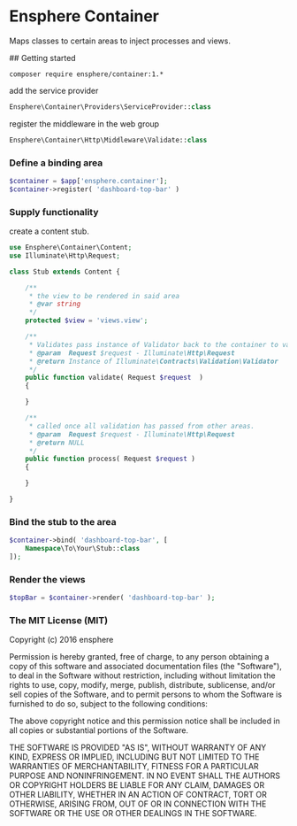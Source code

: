 
# Ensphere Container

Maps classes to certain areas to inject processes and views.

## Getting started

```cli
composer require ensphere/container:1.*
```

add the service provider

```php
Ensphere\Container\Providers\ServiceProvider::class
```

register the middleware in the web group

```php
Ensphere\Container\Http\Middleware\Validate::class
```

### Define a binding area

```php
$container = $app['ensphere.container'];
$container->register( 'dashboard-top-bar' )
```

### Supply functionality

create a content stub.

```php
use Ensphere\Container\Content;
use Illuminate\Http\Request;

class Stub extends Content {

	/**
	 * the view to be rendered in said area
	 * @var string
	 */
	protected $view = 'views.view';

	/**
	 * Validates pass instance of Validator back to the container to validate this section.
	 * @param  Request $request - Illuminate\Http\Request
	 * @return Instance of Illuminate\Contracts\Validation\Validator
	 */
	public function validate( Request $request  )
	{

	}

	/**
	 * called once all validation has passed from other areas.
	 * @param  Request $request - Illuminate\Http\Request
	 * @return NULL
	 */
	public function process( Request $request )
	{

	}

}
```

### Bind the stub to the area

```php
$container->bind( 'dashboard-top-bar', [
	Namespace\To\Your\Stub::class
]);
```

### Render the views
```php
$topBar = $container->render( 'dashboard-top-bar' );
```






### The MIT License (MIT)

Copyright (c) 2016 ensphere

Permission is hereby granted, free of charge, to any person obtaining a copy
of this software and associated documentation files (the "Software"), to deal
in the Software without restriction, including without limitation the rights
to use, copy, modify, merge, publish, distribute, sublicense, and/or sell
copies of the Software, and to permit persons to whom the Software is
furnished to do so, subject to the following conditions:

The above copyright notice and this permission notice shall be included in all
copies or substantial portions of the Software.

THE SOFTWARE IS PROVIDED "AS IS", WITHOUT WARRANTY OF ANY KIND, EXPRESS OR
IMPLIED, INCLUDING BUT NOT LIMITED TO THE WARRANTIES OF MERCHANTABILITY,
FITNESS FOR A PARTICULAR PURPOSE AND NONINFRINGEMENT. IN NO EVENT SHALL THE
AUTHORS OR COPYRIGHT HOLDERS BE LIABLE FOR ANY CLAIM, DAMAGES OR OTHER
LIABILITY, WHETHER IN AN ACTION OF CONTRACT, TORT OR OTHERWISE, ARISING FROM,
OUT OF OR IN CONNECTION WITH THE SOFTWARE OR THE USE OR OTHER DEALINGS IN THE
SOFTWARE.
